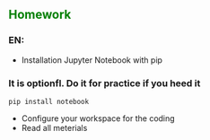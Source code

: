 ## <span style="color:green">Homework</span>

### EN:

- Installation Jupyter Notebook with pip

### It is optionfl. Do it for practice if you heed it
```
pip install notebook
```

- Configure your workspace for the coding
- Read all meterials
